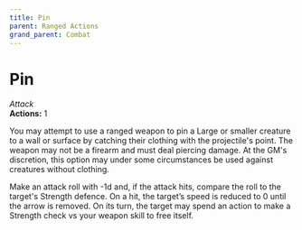 ```yaml
---
title: Pin
parent: Ranged Actions
grand_parent: Combat
---
```


# Pin
*Attack*<br>
**Actions:** 1

You may attempt to use a ranged weapon to pin a Large or smaller creature to a wall or surface by catching their clothing with the projectile's point. The weapon may not be a firearm and must deal piercing damage. At the GM's discretion, this option may under some circumstances be used against creatures without clothing.

Make an attack roll with -1d and, if the attack hits, compare the roll to the target's Strength defence. On a hit, the target’s speed is reduced to 0 until the arrow is removed. On its turn, the target may spend an action to make a Strength check vs your weapon skill to free itself.
